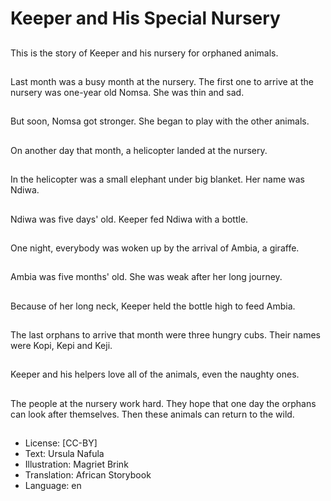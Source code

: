 # Keeper and His Special Nursery

##
This is the story of Keeper and his nursery for orphaned animals.

##
Last month was a busy month at the nursery. The first one to arrive at the nursery was one-year old Nomsa. She was thin and sad.

##
But soon, Nomsa got stronger. She began to play with the other animals.

##
On another day that month, a helicopter landed at the nursery.

##
In the helicopter was a small elephant under big blanket. Her name was Ndiwa.

##
Ndiwa was five days' old. Keeper fed Ndiwa with a bottle.

##
One night, everybody was woken up by the arrival of Ambia, a giraffe.

##
Ambia was five months' old. She was weak after her long journey.

##
Because of her long neck, Keeper held the bottle high to feed Ambia.

##
The last orphans to arrive that month were three hungry cubs. Their names were Kopi, Kepi and Keji.

##
Keeper and his helpers love all of the animals, even the naughty ones.

##
The people at the nursery work hard. They hope that one day the orphans can look after themselves. Then these animals can return to the wild.

##
* License: [CC-BY]
* Text: Ursula Nafula
* Illustration: Magriet Brink
* Translation: African Storybook
* Language: en
